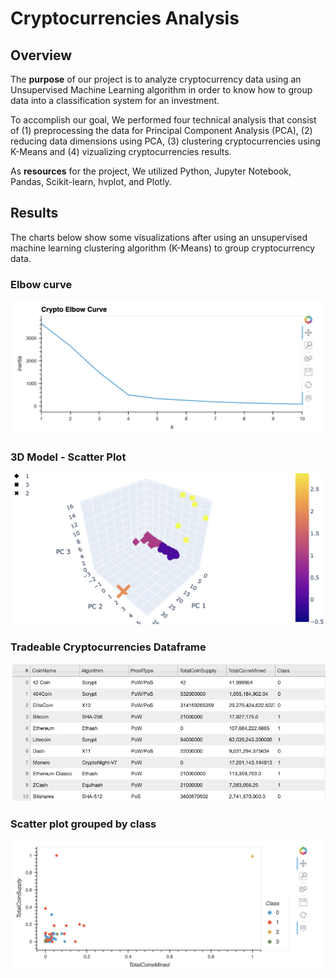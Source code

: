 # Cryptocurrencies Analysis 

## Overview

The **purpose** of our project is to analyze cryptocurrency data using an Unsupervised Machine Learning algorithm in order to know how to group data into a classification system for an investment.

To accomplish our goal, We performed four technical analysis that consist of (1) preprocessing the data for Principal Component Analysis (PCA), (2) reducing data dimensions using PCA, (3) clustering cryptocurrencies using K-Means and (4) vizualizing cryptocurrencies results. 

As **resources** for the project, We utilized Python, Jupyter Notebook, Pandas, Scikit-learn, hvplot, and Plotly.

## Results

The charts below show some visualizations after using an unsupervised machine learning clustering algorithm (K-Means) to group cryptocurrency data.

### Elbow curve
![Alt text](/Resources/elbow_curve.png "imagen1")

### 3D Model - Scatter Plot
![Alt text](/Resources/3d_model.png "imagen2")

### Tradeable Cryptocurrencies Dataframe
![Alt text](/Resources/table.png "imagen3")

### Scatter plot grouped by class
![Alt text](/Resources/scatterplot.png "imagen4")
